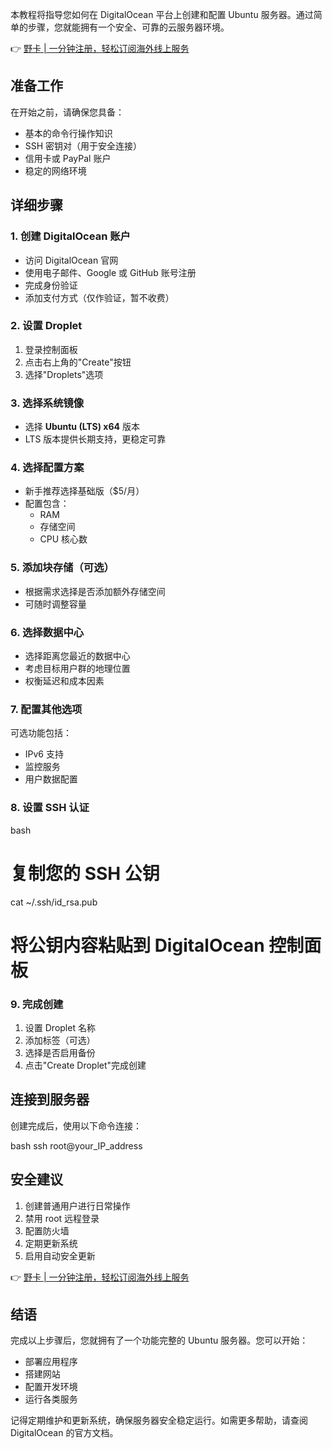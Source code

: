 本教程将指导您如何在 DigitalOcean 平台上创建和配置 Ubuntu 服务器。通过简单的步骤，您就能拥有一个安全、可靠的云服务器环境。

👉 [野卡 | 一分钟注册，轻松订阅海外线上服务](https://bit.ly/bewildcard)

## 准备工作

在开始之前，请确保您具备：

- 基本的命令行操作知识
- SSH 密钥对（用于安全连接）
- 信用卡或 PayPal 账户
- 稳定的网络环境

## 详细步骤

### 1. 创建 DigitalOcean 账户

- 访问 DigitalOcean 官网
- 使用电子邮件、Google 或 GitHub 账号注册
- 完成身份验证
- 添加支付方式（仅作验证，暂不收费）

### 2. 设置 Droplet

1. 登录控制面板
2. 点击右上角的"Create"按钮
3. 选择"Droplets"选项

### 3. 选择系统镜像

- 选择 **Ubuntu (LTS) x64** 版本
- LTS 版本提供长期支持，更稳定可靠

### 4. 选择配置方案

- 新手推荐选择基础版（$5/月）
- 配置包含：
  - RAM
  - 存储空间
  - CPU 核心数

### 5. 添加块存储（可选）

- 根据需求选择是否添加额外存储空间
- 可随时调整容量

### 6. 选择数据中心

- 选择距离您最近的数据中心
- 考虑目标用户群的地理位置
- 权衡延迟和成本因素

### 7. 配置其他选项

可选功能包括：
- IPv6 支持
- 监控服务
- 用户数据配置

### 8. 设置 SSH 认证

bash
# 复制您的 SSH 公钥
cat ~/.ssh/id_rsa.pub

# 将公钥内容粘贴到 DigitalOcean 控制面板


### 9. 完成创建

1. 设置 Droplet 名称
2. 添加标签（可选）
3. 选择是否启用备份
4. 点击"Create Droplet"完成创建

## 连接到服务器

创建完成后，使用以下命令连接：

bash
ssh root@your_IP_address


## 安全建议

1. 创建普通用户进行日常操作
2. 禁用 root 远程登录
3. 配置防火墙
4. 定期更新系统
5. 启用自动安全更新

👉 [野卡 | 一分钟注册，轻松订阅海外线上服务](https://bit.ly/bewildcard)

## 结语

完成以上步骤后，您就拥有了一个功能完整的 Ubuntu 服务器。您可以开始：
- 部署应用程序
- 搭建网站
- 配置开发环境
- 运行各类服务

记得定期维护和更新系统，确保服务器安全稳定运行。如需更多帮助，请查阅 DigitalOcean 的官方文档。